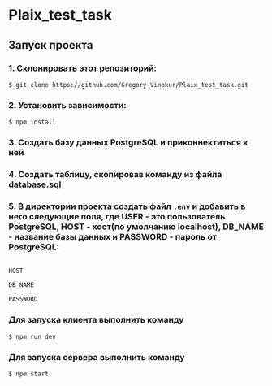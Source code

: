 # Plaix_test_task

## Запуск проекта

### 1. Склонировать этот репозиторий:

`$ git clone https://github.com/Gregory-Vinokur/Plaix_test_task.git`

### 2. Установить зависимости:

`$ npm install`

### 3. Создать базу данных PostgreSQL и приконнектиться к ней

### 4. Создать таблицу, скопировав команду из файла database.sql

### 5. В директории проекта создать файл `.env` и добавить в него следующие поля, где USER - это пользователь PostgreSQL, HOST - хост(по умолчанию localhost), DB_NAME - название базы данных и PASSWORD - пароль от PostgreSQL:

```USER

HOST

DB_NAME

PASSWORD
```

### Для запуска клиента выполнить команду

`$ npm run dev`

### Для запуска сервера выполнить команду

`$ npm start`
